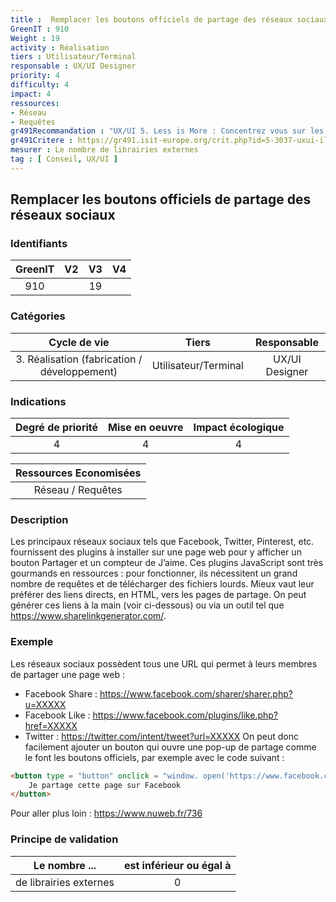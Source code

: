 ```yaml
---
title :  Remplacer les boutons officiels de partage des réseaux sociaux
GreenIT : 910
Weight : 19
activity : Réalisation
tiers : Utilisateur/Terminal
responsable : UX/UI Designer
priority: 4
difficulty: 4
impact: 4
ressources:
- Réseau
- Requêtes
gr491Recommandation : "UX/UI 5. Less is More : Concentrez vous sur les fonctionnalités essentielles et simplifiez votre interface"
gr491Critere : https://gr491.isit-europe.org/crit.php?id=5-3037-uxui-il-est-courant-dutiliser-des-services-tiers
mesurer : Le nombre de librairies externes
tag : [ Conseil, UX/UI ]
---
```


## Remplacer les boutons officiels de partage des réseaux sociaux

### Identifiants

| GreenIT |  V2  |  V3  |  V4  |
|:-------:|:----:|:----:|:----:|
|   910   |   | 19  |      |

### Catégories

| Cycle de vie |  Tiers  |  Responsable  |
|:---------:|:----:|:----:|
| 3. Réalisation (fabrication / développement) | Utilisateur/Terminal | UX/UI Designer |

### Indications

| Degré de priorité |      Mise en oeuvre       |  Impact écologique    |
|:-------------------:|:-------------------------:|:---------------------:|
| 4 | 4 | 4 |

|Ressources Economisées                                      |
|:----------------------------------------------------------:|
|  Réseau / Requêtes  |

### Description

Les principaux réseaux sociaux tels que Facebook, Twitter, Pinterest, etc. fournissent des plugins à installer sur une page web
pour y afficher un bouton Partager et un compteur de J’aime. Ces plugins JavaScript sont très gourmands en ressources : 
pour fonctionner, ils nécessitent un grand nombre de requêtes et de télécharger des fichiers lourds. 
Mieux vaut leur préférer des liens directs, en HTML, vers les pages de partage. 
On peut générer ces liens à la main (voir ci-dessous) ou via un outil tel que https://www.sharelinkgenerator.com/.

### Exemple

Les réseaux sociaux possèdent tous une URL qui permet à leurs membres de partager une page web :
 - Facebook Share : https://www.facebook.com/sharer/sharer.php?u=XXXXX
 - Facebook Like : https://www.facebook.com/plugins/like.php?href=XXXXX
 - Twitter : https://twitter.com/intent/tweet?url=XXXXX
On peut donc facilement ajouter un bouton qui ouvre une pop-up de partage comme le font les boutons officiels, par exemple avec le code suivant :

```html
<button type = "button" onclick = "window. open('https://www.facebook.com/ sharer/sharer.php?u=XXXXX', '', 'menubar = no, toolbar = no, resizable = yes, scrollbars = yes, height = 500, width = 700')">
    Je partage cette page sur Facebook
</button>
```
Pour aller plus loin :
https://www.nuweb.fr/736


### Principe de validation

| Le nombre ...     | est inférieur ou égal à   |  
|-------------------|:-------------------------:|
| de librairies externes  | 0  |
